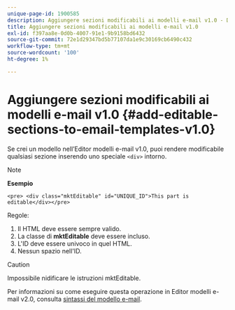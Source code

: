 ```yaml
---
unique-page-id: 1900585
description: Aggiungere sezioni modificabili ai modelli e-mail v1.0 - Documenti Marketo - Documentazione del prodotto
title: Aggiungere sezioni modificabili ai modelli e-mail v1.0
exl-id: f397aa8e-0d0b-4007-91e1-9b9158bd6432
source-git-commit: 72e1d29347bd5b77107da1e9c30169cb6490c432
workflow-type: tm+mt
source-wordcount: '100'
ht-degree: 1%

---
```


# Aggiungere sezioni modificabili ai modelli e-mail v1.0 {#add-editable-sections-to-email-templates-v1.0}

Se crei un modello nell’Editor modelli e-mail v1.0, puoi rendere modificabile qualsiasi sezione inserendo uno speciale `<div>` intorno.

>[!NOTE]
>
>**Esempio**
>
>`<pre> <div class="mktEditable" id="UNIQUE_ID">This part is editable</div></pre>`

Regole:

1. Il HTML deve essere sempre valido.
1. La classe di **mktEditable** deve essere incluso.
1. L&#39;ID deve essere univoco in quel HTML.
1. Nessun spazio nell&#39;ID.

>[!CAUTION]
>
>Impossibile nidificare le istruzioni mktEditable.

Per informazioni su come eseguire questa operazione in Editor modelli e-mail v2.0, consulta [sintassi del modello e-mail](/help/marketo/product-docs/email-marketing/general/email-editor-2/email-template-syntax.md).

